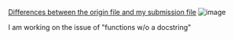 [Differences between the origin file and my submission file](https://github.com/vincentfyt/STATS-507/pull/4/files)
![image](https://user-images.githubusercontent.com/59769539/141410631-eb87e0fe-925c-4c46-9d0c-99300fde234d.png)

I am working on the issue of "functions w/o a docstring"
